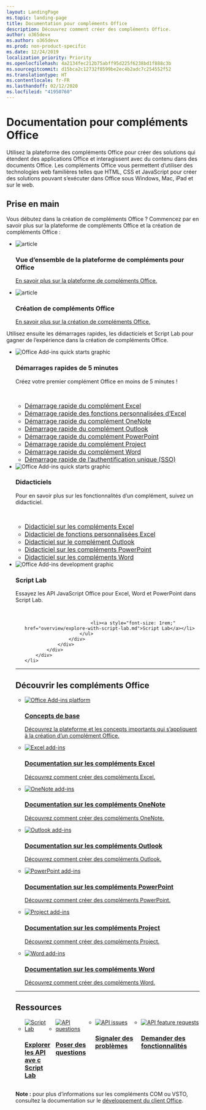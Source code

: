 ```yaml
---
layout: LandingPage
ms.topic: landing-page
title: Documentation pour compléments Office
description: Découvrez comment créer des compléments Office.
author: o365devx
ms.author: o365devx
ms.prod: non-product-specific
ms.date: 12/24/2019
localization_priority: Priority
ms.openlocfilehash: 4a2134fec212b75abff95d225f6238bd1f888c3b
ms.sourcegitcommit: d15bca2c12732f8599be2ec4b2adc7c254552f52
ms.translationtype: HT
ms.contentlocale: fr-FR
ms.lasthandoff: 02/12/2020
ms.locfileid: "41950760"
---
```

# <a name="office-add-ins-documentation"></a>Documentation pour compléments Office

Utilisez la plateforme des compléments Office pour créer des solutions qui étendent des applications Office et interagissent avec du contenu dans des documents Office. Les compléments Office vous permettent d’utiliser des technologies web familières telles que HTML, CSS et JavaScript pour créer des solutions pouvant s’exécuter dans Office sous Windows, Mac, iPad et sur le web.

<h2>Prise en main</h2>

<p>Vous débutez dans la création de compléments Office ? Commencez par en savoir plus sur la plateforme de compléments Office et la création de compléments Office :</p>

<ul class="panelContent cardsF cols cols3">
    <li>
        <div class="cardSize">
            <div class="cardPadding">
                <div class="card">
                    <div class="cardImageOuter">
                        <div class="cardImage">
                            <img src="images/index-landing-page/i_article.svg" alt="article" />
                        </div>
                    </div>
                    <div class="cardText">
                        <h3>Vue d’ensemble de la plateforme de compléments pour Office</h3>
                        <p><a href="overview/office-add-ins.md">En savoir plus sur la plateforme de compléments Office.</a></p>
                    </div>
                </div>
            </div>
        </div>
    </li>
    <li>
        <div class="cardSize">
            <div class="cardPadding">
                <div class="card">
                    <div class="cardImageOuter">
                        <div class="cardImage">
                            <img src="images/index-landing-page/i_article.svg" alt="article" />
                        </div>
                    </div>
                    <div class="cardText">
                        <h3>Création de compléments Office</h3>
                        <p><a href="overview/office-add-ins-fundamentals.md">En savoir plus sur la création de compléments Office.</a></p>
                    </div>
                </div>
            </div>
        </div>
    </li>
</ul>

<p>Utilisez ensuite les démarrages rapides, les didacticiels et Script Lab pour gagner de l’expérience dans la création de compléments Office.</p>

<ul class="cardsK panelContent cols cols3">
    <li>
        <div class="cardSize">
            <div class="cardPadding">
                <div class="card">
                    <div class="cardImageOuter">
                        <div class="cardImage bgdAccent1">
                            <img src="images/index-landing-page/get-started.svg" alt="Office Add-ins quick starts graphic" data-linktype="external" class="x-hidden-focus"/>
                        </div>
                    </div>
                    <div class="cardText">
                        <h3>Démarrages rapides de 5 minutes</h3>
                        <p>Créez votre premier complément Office en moins de 5 minutes !</p>
                        <br/>
                        <ul>
                            <li><a style="font-size: 1rem;" href="quickstarts/excel-quickstart-jquery.md">Démarrage rapide du complément Excel</a></li>
                            <li><a style="font-size: 1rem;" href="quickstarts/excel-custom-functions-quickstart.md">Démarrage rapide des fonctions personnalisées d’Excel</a></li>
                            <li><a style="font-size: 1rem;" href="quickstarts/onenote-quickstart.md">Démarrage rapide du complément OneNote</a></li>
                            <li><a style="font-size: 1rem;" href="/outlook/add-ins/quick-start?context=office/dev/add-ins/context">Démarrage rapide du complément Outlook</a></li>
                            <li><a style="font-size: 1rem;" href="quickstarts/powerpoint-quickstart.md">Démarrage rapide du complément PowerPoint</a></li>
                            <li><a style="font-size: 1rem;" href="quickstarts/project-quickstart.md">Démarrage rapide du complément Project</a></li>
                            <li><a style="font-size: 1rem;" href="quickstarts/word-quickstart.md">Démarrage rapide du complément Word</a></li>
                            <li><a style="font-size: 1rem;" href="quickstarts/sso-quickstart.md">Démarrage rapide de l’authentification unique (SSO)</a></li>
                        </ul>
                    </div>
                </div>
            </div>
        </div>
    </li>
    <li>
        <div class="cardSize">
            <div class="cardPadding">
                <div class="card">
                    <div class="cardImageOuter">
                        <div class="cardImage bgdAccent1">
                            <img src="images/index-landing-page/get-started-2.svg" alt="Office Add-ins quick starts graphic" data-linktype="external" class="x-hidden-focus"/>
                        </div>
                    </div>
                    <div class="cardText">
                        <h3>Didacticiels</h3>
                        <p>Pour en savoir plus sur les fonctionnalités d’un complément, suivez un didacticiel.</p>
                        <br/>
                        <ul>
                            <li><a style="font-size: 1rem;" href="tutorials/excel-tutorial.md">Didacticiel sur les compléments Excel</a></li>
                            <li><a style="font-size: 1rem;" href="tutorials/excel-tutorial-create-custom-functions.md">Didacticiel de fonctions personnalisées Excel</a></li>
                            <li><a style="font-size: 1rem;" href="/outlook/add-ins/addin-tutorial?context=office/dev/add-ins/context">Didacticiel sur le complément Outlook</a></li>
                            <li><a style="font-size: 1rem;" href="tutorials/powerpoint-tutorial.md">Didacticiel sur les compléments PowerPoint</a></li>
                            <li><a style="font-size: 1rem;" href="tutorials/word-tutorial.md">Didacticiel sur les compléments Word</a></li>
                        </ul>
                    </div>
                </div>
            </div>
        </div>
    </li>
    <li>
        <div class="cardSize">
            <div class="cardPadding">
                <div class="card">
                    <div class="cardImageOuter">
                        <div class="cardImage bgdAccent1">
                            <img src="images/index-landing-page/monitor-with-code.svg" alt="Office Add-ins development graphic" data-linktype="external" class="x-hidden-focus"/>
                        </div>
                    </div>
                    <div class="cardText">
                        <h3>Script Lab</h3>
                        <p>Essayez les API JavaScript Office pour Excel, Word et PowerPoint dans Script Lab.</p>
                        <br/>
                        <ul style="list-style: none!important;">
                        
                            <li><a style="font-size: 1rem;" href="overview/explore-with-script-lab.md">Script Lab</a></li>
                        </ul>
                    </div>
                </div>
            </div>
        </div>
    </li>
</ul>

---

<h2>Découvrir les compléments Office</h2>

<ul class="cardsM cols cols1">
    <li>
        <a class="card x-hidden-focus" href="overview/office-add-ins.md">
            <div class="cardImageOuter">
                <div class="cardImage">
                    <img src="images/index/blocks.svg" alt="Office Add-ins platform" />
                </div>
            </div>
            <div class="cardText">
                <h3>Concepts de base</h3>
                <p>Découvrez la plateforme et les concepts importants qui s’appliquent à la création d’un complément Office.</p>
            </div>
        </a>
    </li>
</ul>
<ul class="cardsM cols cols3">
    <li>
        <a class="card x-hidden-focus" href="excel/index.md">
        <div class="cardImageOuter">
            <div class="cardImage">
                <img src="images/index/logo-excel.svg" alt="Excel add-ins" />
            </div>
        </div>
        <div class="cardText">
            <h3>Documentation sur les compléments Excel</h3>
            <p>Découvrez comment créer des compléments Excel.</p>
        </div>
        </a>
    </li>
    <li>
        <a class="card x-hidden-focus" href="onenote/index.md">
        <div class="cardImageOuter">
            <div class="cardImage">
                <img src="images/index/logo-onenote.svg" alt="OneNote add-ins" />
            </div>
        </div>
        <div class="cardText">
            <h3>Documentation sur les compléments OneNote</h3>
            <p>Découvrez comment créer des compléments OneNote.</p>
        </div>
        </a>
    </li>
    <li>
        <a class="card x-hidden-focus" href="outlook/index.md">
        <div class="cardImageOuter">
            <div class="cardImage">
                <img src="images/index/logo-outlook.svg" alt="Outlook add-ins" />
            </div>
        </div>
        <div class="cardText">
            <h3>Documentation sur les compléments Outlook</h3>
            <p>Découvrez comment créer des compléments Outlook.</p>
        </div>
        </a>
    </li>
    <li>
        <a class="card x-hidden-focus" href="powerpoint/index.md">
        <div class="cardImageOuter">
            <div class="cardImage">
                <img src="images/index/logo-powerpoint.svg" alt="PowerPoint add-ins" />
            </div>
        </div>
        <div class="cardText">
            <h3>Documentation sur les compléments PowerPoint</h3>
            <p>Découvrez comment créer des compléments PowerPoint.</p>
        </div>
        </a>
    </li>
    <li>
        <a class="card x-hidden-focus" href="project/index.md">
        <div class="cardImageOuter">
            <div class="cardImage">
                <img src="images/index/logo-project-server.svg" alt="Project add-ins" />
            </div>
        </div>
        <div class="cardText">
            <h3>Documentation sur les compléments Project</h3>
            <p>Découvrez comment créer des compléments Project.</p>
        </div>
        </a>
    </li>
    <li>
        <a class="card x-hidden-focus" href="word/index.md">
        <div class="cardImageOuter">
            <div class="cardImage">
                <img src="images/index/logo-word.svg" alt="Word add-ins" />
            </div>
        </div>
        <div class="cardText">
            <h3>Documentation sur les compléments Word</h3>
            <p>Découvrez comment créer des compléments Word.</p>
        </div>
        </a>
    </li>
</ul>

---

<h2>Ressources</h2>
<ul class="panelContent cardsF cols cols4" style="display:flex!important;">
    <li>
        <div class="cardSize">
            <div class="cardPadding">
                <div class="card">
                    <div class="cardImageOuter">
                        <div class="cardImage">
                            <a href="overview/explore-with-script-lab.md"><img src="images/index/ScriptLabLogoColor.svg" alt="Script Lab" /></a>
                        </div>
                    </div>
                    <div class="cardText">
                        <a href="overview/explore-with-script-lab.md"><h3>Explorer les API<br/>ave c Script Lab</h3></a>
                    </div>
                </div>
            </div>
        </div>
    </li>
    <li>
        <div class="cardSize">
            <div class="cardPadding">
                <div class="card">
                    <div class="cardImageOuter">
                        <div class="cardImage">
                            <a href="https://stackoverflow.com/questions/tagged/office-js"><img src="images/index/i_support.svg" alt="API questions" /></a>
                        </div>
                    </div>
                    <div class="cardText">
                        <a href="https://stackoverflow.com/questions/tagged/office-js" target="_blank"><h3>Poser des questions</h3></a>
                    </div>
                </div>
            </div>
        </div>
    </li>
    <li>
        <div class="cardSize">
            <div class="cardPadding">
                <div class="card">
                    <div class="cardImageOuter">
                        <div class="cardImage">
                            <a href="https://github.com/officedev/office-js/issues" target="_blank"><img src="images/index/i_bug.svg" alt="API issues" /></a>
                        </div>
                    </div>
                    <div class="cardText">
                        <a href="https://github.com/officedev/office-js/issues" target="_blank"><h3>Signaler des problèmes</h3></a>
                    </div>
                </div>
            </div>
        </div>
    </li>
    <li>
        <div class="cardSize">
            <div class="cardPadding">
                <div class="card">
                    <div class="cardImageOuter">
                        <div class="cardImage">
                            <a href="https://officespdev.uservoice.com/" target="_blank"><img src="images/index/i_feedback.svg" alt="API feature requests" /></a>
                        </div>
                    </div>
                    <div class="cardText">
                        <a href="https://officespdev.uservoice.com/" target="_blank"><h3>Demander des fonctionnalités</h3></a>
                    </div>
                </div>
            </div>
        </div>
    </li>
</ul>
<p><b>Note :</b> pour plus d’informations sur les compléments COM ou VSTO, consultez la documentation sur le <a href="/office/client-developer/office-client-development" target="_blank">développement du client Office</a>.</p>